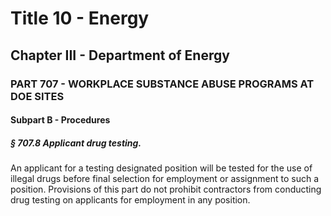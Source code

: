 
# Title 10 - Energy
## Chapter III - Department of Energy
### PART 707 - WORKPLACE SUBSTANCE ABUSE PROGRAMS AT DOE SITES
#### Subpart B - Procedures
##### § 707.8 Applicant drug testing.

An applicant for a testing designated position will be tested for the use of illegal drugs before final selection for employment or assignment to such a position. Provisions of this part do not prohibit contractors from conducting drug testing on applicants for employment in any position.
